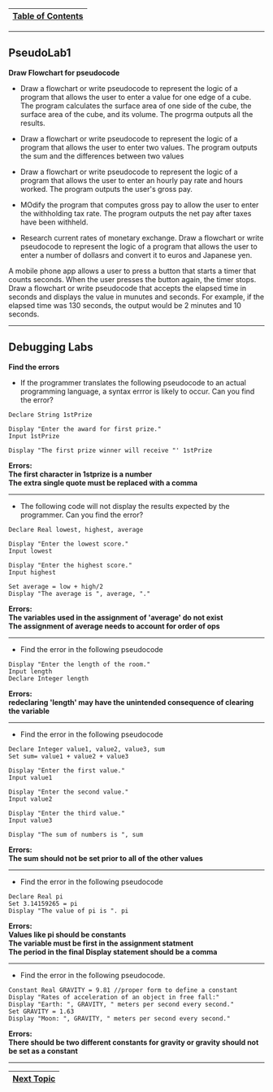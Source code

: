 |[Table of Contents](/00-Table-of-Contents.md)|
|---|

---

## PseudoLab1

**Draw Flowchart for pseudocode**

* Draw a flowchart or write pseudocode to represent the logic of a program that allows the user to enter a value for one edge of a cube. The program calculates the surface area of one side of the cube, the surface area of the cube, and its volume.  The progrma outputs all the results.

* Draw a flowchart or write pseudocode to represent the logic of a program that allows the user to enter two values.  The program outputs the sum and the differences between two values

* Draw a flowchart or write pseudocode to represent the logic of a program that allows the user to enter an hourly pay rate and hours worked.  The program outputs the user's gross pay.

* MOdify the program that computes gross pay to allow the user to enter the withholding tax rate.  The program outputs the net pay after taxes have been withheld.

* Research current rates of monetary exchange.  Draw a flowchart or write pseudocode to represent the logic of a program that allows the user to enter a number of dollasrs and convert it to euros and Japanese yen.

A mobile phone app allows a user to press a button that starts a timer that counts seconds.  When the user presses the button again, the timer stops.  Draw a flowchart or write pseudocode that accepts the elapsed time in seconds and displays the value in munutes and seconds.  For example, if the elapsed time was 130 seconds, the output would be 2 minutes and 10 seconds.

---

## Debugging Labs

**Find the errors**

* If the programmer translates the following pseudocode to an actual programming language, a syntax errror is likely to occur.  Can you find the error?

```
Declare String 1stPrize

Display "Enter the award for first prize."
Input 1stPrize

Display "The first prize winner will receive "' 1stPrize
```
**Errors:**  
**The first character in 1stprize is a number**  
**The extra single quote must be replaced with a comma**  

---

* The following code will not display the results expected by the programmer.  Can you find the error?

```
Declare Real lowest, highest, average

Display "Enter the lowest score."
Input lowest

Display "Enter the highest score."
Input highest

Set average = low + high/2
Display "The average is ", average, "."

```
**Errors:**  
**The variables used in the assignment of 'average' do not exist**  
**The assignment of average needs to account for order of ops**  

---

* Find the error in the following pseudocode

```
Display "Enter the length of the room."
Input length 
Declare Integer length

```
**Errors:**  
**redeclaring 'length' may have the unintended consequence of clearing the variable**  
  

---

* Find the error in the following pseudocode

```
Declare Integer value1, value2, value3, sum
Set sum= value1 + value2 + value3

Display "Enter the first value."
Input value1

Display "Enter the second value."
Input value2

Display "Enter the third value."
Input value3

Display "The sum of numbers is ", sum

```
**Errors:**  
**The sum should not be set prior to all of the other values**  
  

---

* Find the error in the following pseudocode

```
Declare Real pi
Set 3.14159265 = pi
Display "The value of pi is ". pi
```
**Errors:**  
**Values like pi should be constants**  
**The variable must be first in the assignment statment**  
**The period in the final Display statement should be a comma**  

---

* Find the error in the following pseudocode.

```
Constant Real GRAVITY = 9.81 //proper form to define a constant
Display "Rates of acceleration of an object in free fall:"
Display "Earth: ", GRAVITY, " meters per second every second."
Set GRAVITY = 1.63
Display "Moon: ", GRAVITY, " meters per second every second."
```
**Errors:**  
**There should be two different constants for gravity or gravity should not be set as a constant**  
  

---

|[Next Topic](/01_pseudocode/02_pseudocode.md)|
|---|
